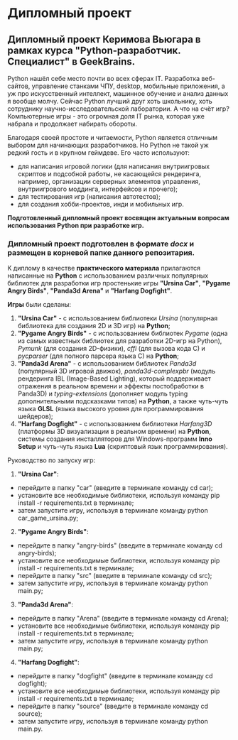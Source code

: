 # Дипломный проект

## **Дипломный проект Керимова Вьюгара** в рамках курса **"Python-разработчик. Специалист"** в **GeekBrains**.

Python нашёл себе место почти во всех сферах IT. Разработка веб-сайтов, управление станками ЧПУ, desktop, мобильные приложения, а уж про искусственный интеллект, машинное обучение и анализ данных я вообще молчу.  Сейчас Python лучший друг хоть школьнику, хоть сотруднику научно-исследовательской лаборатории. А что на счёт игр? Компьютерные игры - это огромная доля IT рынка, которая уже набрала и продолжает набирать обороты. 

Благодаря своей простоте и читаемости, Python является отличным выбором для начинающих разработчиков. Но Python не такой уж редкий гость и в крупном геймдеве. Его часто используют:
* для написания игровой логики (для написания внутриигровых скриптов и подсобной работы, не касающейся рендеринга, например, организации серверных элементов управления, внутриигрового моддинга, интерфейсов и прочего);
* для тестирования игр (написания автотестов);
* для создания хобби-проектов, инди и мобильных игр.

**Подготовленный дипломный проект восвящен актуальным вопросам использования Python при разработке игр.**

### **Дипломный проект** подготовлен в формате *docx* и размещен **в корневой папке** данного репозитария.

К диплому в качестве **практического материала** прилагаются написанные на **Python** с использованием различных популярных библиотек для разработки игр простенькие игры **"Ursina Car"**, **"Pygame Angry Birds"**, **"Panda3d Arena"** и **"Harfang Dogfight"**.

**Игры** были сделаны:
1) **"Ursina Car"**  - с использованием библиотеки *Ursina* (популярная библиотека для создания 2D и 3D игр) на **Python**;
2) **"Pygame Angry Birds"**  - с использованием библиотек *Pygame* (одна из самых известных библиотек для разработки 2D-игр на Python), *Pymunk* (для создания 2D-физики), *cffi* (для вызова кода C) и *pycparser* (для полного парсера языка C) на **Python**;
3) **"Panda3d Arena"**  - с использованием библиотек *Panda3d* (популярный 3D игровой движок), *panda3d-complexpbr* (модуль рендеринга IBL (Image-Based Lighting), который поддерживает отражения в реальном времени и эффекты постобработки в Panda3D) и *typing-extensions* (дополняет модуль typing дополнительными подсказками типов) на **Python**, а также чуть-чуть языка **GLSL** (языка высокого уровня для программирования шейдеров);
4) **"Harfang Dogfight"** - с использованием библиотеки *Harfang3D* (платформы 3D визуализации в реальном времени) на **Python**, системы создания инсталляторов для Windows-программ **Inno Setup** и чуть-чуть языка **Lua** (скриптовый язык программирования).

Руководство по запуску игр:
1) **"Ursina Car"**:
- перейдите в папку "car" (введите в терминале команду cd car);
- установите все необходимые библиотеки, используя команду pip install -r requirements.txt в терминале;
- затем запустите игру, используя в терминале команду python car_game_ursina.py;
2) **"Pygame Angry Birds"**:
- перейдите в папку "angry-birds" (введите в терминале команду cd angry-birds);
- установите все необходимые библиотеки, используя команду pip install -r requirements.txt в терминале;
- перейдите в папку "src" (введите в терминале команду cd src);
- затем запустите игру, используя в терминале команду python main.py;
3) **"Panda3d Arena"**:
- перейдите в папку "Arena" (введите в терминале команду cd Arena);
- установите все необходимые библиотеки, используя команду pip install -r requirements.txt в терминале;
- затем запустите игру, используя в терминале команду python main.py;
4) **"Harfang Dogfight"**:
- перейдите в папку "dogfight" (введите в терминале команду cd dogfight);
- установите все необходимые библиотеки, используя команду pip install -r requirements.txt в терминале;
- перейдите в папку "source" (введите в терминале команду cd source);
- затем запустите игру, используя в терминале команду python main.py.